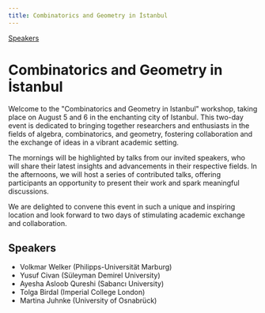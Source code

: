 ```yaml
---
title: Combinatorics and Geometry in İstanbul
---
```


<a href="#speakers" class="btn">Speakers</a>

# Combinatorics and Geometry in İstanbul

Welcome to the "Combinatorics and Geometry in Istanbul" workshop, taking place on August 5 and 6 in the enchanting city of Istanbul. This two-day event is dedicated to bringing together researchers and enthusiasts in the fields of algebra, combinatorics, and geometry, fostering collaboration and the exchange of ideas in a vibrant academic setting.

The mornings will be highlighted by talks from our invited speakers, who will share their latest insights and advancements in their respective fields. In the afternoons, we will host a series of contributed talks, offering participants an opportunity to present their work and spark meaningful discussions.

We are delighted to convene this event in such a unique and inspiring location and look forward to two days of stimulating academic exchange and collaboration.

## Speakers

- Volkmar Welker (Philipps-Universität Marburg)
- Yusuf Civan (Süleyman Demirel University)
- Ayesha Asloob Qureshi (Sabancı University)
- Tolga Birdal (Imperial College London)
- Martina Juhnke (University of Osnabrück)
